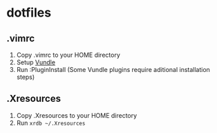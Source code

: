 # dotfiles

## .vimrc

1. Copy .vimrc to your HOME directory
2. Setup [Vundle](https://github.com/VundleVim/Vundle.vim)
3. Run :PluginInstall (Some Vundle plugins require aditional installation steps)

## .Xresources

1. Copy .Xresources to your HOME directory
2. Run `xrdb ~/.Xresources`
